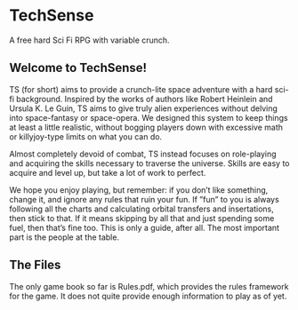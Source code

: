 # TechSense
A free hard Sci Fi RPG with variable crunch.

## Welcome to TechSense!

TS (for short) aims to provide a crunch-lite space adventure with a hard sci-fi background. Inspired by the works of authors like Robert Heinlein and Ursula K. Le Guin, TS aims to give truly alien experiences without delving into space-fantasy or space-opera. We designed this system to keep things at least a little realistic, without bogging players down with excessive math or killyjoy-type limits on what you can do.


Almost completely devoid of combat, TS instead focuses on role-playing and acquiring the skills necessary to traverse the universe. Skills are easy to acquire and level up, but take a lot of work to perfect. 


We hope you enjoy playing, but remember: if you don’t like something, change it, and ignore any rules that ruin your fun. If ”fun” to you is always following all the charts and calculating orbital transfers and insertations, then stick to that. If it means skipping by all that and just spending some fuel, then that’s fine too. This is only a guide, after all. The most important part is the people at the table.

## The Files

The only game book so far is Rules.pdf, which provides the rules framework for the game. It does not quite provide enough information to play as of yet.